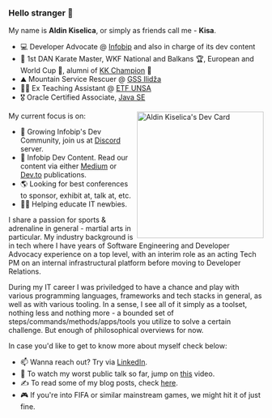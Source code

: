 ### Hello stranger 👋

My name is **Aldin Kiselica**, or simply as friends call me - **Kisa**. 
- 💻 Developer Advocate @ [Infobip](www.infobip.com) and also in charge of its dev content
- 🥋 1st DAN Karate Master, WKF National and Balkans 🏆, European and World Cup 🥉, alumni of [KK Champion](https://kkchampion.ba/) 🥊
- ⛰ Mountain Service Rescuer @ [GSS Ilidža](https://gss.ba/)
- 👨‍🏫 Ex Teaching Assistant @ [ETF UNSA](https://www.etf.unsa.ba/)
- 🎖️ Oracle Certified Associate, [Java SE](https://www.credly.com/badges/ca8754df-0e82-41f9-be36-3dfad6d3c26b)

<a href="https://app.daily.dev/kiselee"><img src="https://api.daily.dev/devcards/efbe905728aa40a7b4bb4b5e99c751e6.png?r=ztd" width="250" align="right" alt="Aldin Kiselica's Dev Card"/></a>
My current focus is on:
- 🌱 Growing Infobip's Dev Community, join us at [Discord](https://discord.gg/4huBWgTmzk) server.
- 📝 Infobip Dev Content. Read our content via either [Medium](https://medium.com/infobipdev) or [Dev.to](https://dev.to/infobipdev) publications.
- 🌎 Looking for best conferences to sponsor, exhibit at, talk at, etc.
- 🧑‍🎓 Helping educate IT newbies.

I share a passion for sports & adrenaline in general - martial arts in particular. My industry background is in tech where I have years of Software Engineering and Developer Advocacy experience on a top level, with an interim role as an acting Tech PM on an internal infrastructural platform before moving to Developer Relations.

During my IT career I was priviledged to have a chance and play with various programming languages, frameworks and tech stacks in general, as well as with various tooling. In a sense, I see all of it simply as a toolset, nothing less and nothing more - a bounded set of steps/commands/methods/apps/tools you utilize to solve a certain challenge. But enough of philosophical overviews for now.


In case you'd like to get to know more about myself check below:
- 📫 Wanna reach out? Try via [LinkedIn](https://www.linkedin.com/in/kiselica-aldin/).
- 🎤 To watch my worst public talk so far, jump on [this](https://www.youtube.com/watch?v=fchgo2z5vnc) video.
- ✍️ To read some of my blog posts, check [here](https://medium.com/@kiselica.aldin).
- 🎮 If you're into FIFA or similar mainstream games, we might hit it of just fine.
